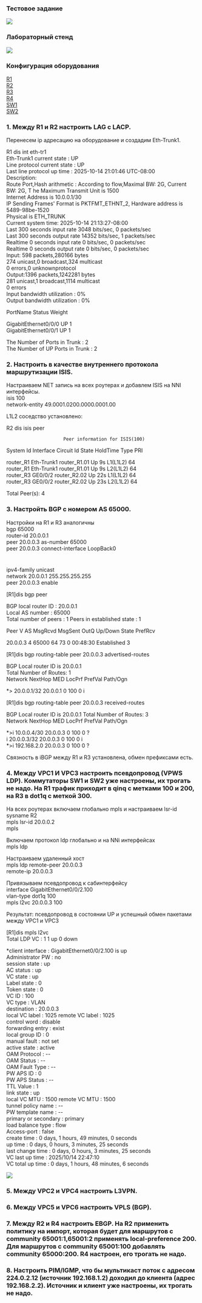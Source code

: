### Тестовое задание

![](Test.PNG)  

### Лабораторный стенд

![](Topology.PNG)  

### Конфигурация оборудования  

[R1](../FregatA/Configs/R1.txt)  
[R2](../FregatA/Configs/R2.txt)  
[R3](../FregatA/Configs/R3.txt)  
[R4](../FregatA/Configs/R4.txt)  
[SW1](../FregatA/Configs/SW1.txt)  
[SW2](../FregatA/Configs/SW2.txt)  


### 1. Между R1 и R2 настроить LAG с LACP.  
Перенесем ip адресацию на оборудование и создадим Eth-Trunk1.  

R1 dis int eth-tr1  
Eth-Trunk1 current state : UP  
Line protocol current state : UP    
Last line protocol up time : 2025-10-14 21:01:46 UTC-08:00  
Description:  
Route Port,Hash arithmetic : According to flow,Maximal BW: 2G, Current BW: 2G, T
he Maximum Transmit Unit is 1500  
Internet Address is 10.0.0.1/30  
IP Sending Frames' Format is PKTFMT_ETHNT_2, Hardware address is 5489-98be-1520   
Physical is ETH_TRUNK  
Current system time: 2025-10-14 21:13:27-08:00  
    Last 300 seconds input rate 3048 bits/sec, 0 packets/sec  
    Last 300 seconds output rate 14352 bits/sec, 1 packets/sec  
    Realtime 0 seconds input rate 0 bits/sec, 0 packets/sec  
    Realtime 0 seconds output rate 0 bits/sec, 0 packets/sec  
    Input: 598 packets,280166 bytes  
           274 unicast,0 broadcast,324 multicast  
           0 errors,0 unknownprotocol  
    Output:1396 packets,1242281 bytes  
           281 unicast,1 broadcast,1114 multicast  
           0 errors  
    Input bandwidth utilization  :    0%  
    Output bandwidth utilization :    0%  
 
PortName                      Status      Weight  

GigabitEthernet0/0/0          UP          1  
GigabitEthernet0/0/1          UP          1  

The Number of Ports in Trunk : 2  
The Number of UP Ports in Trunk : 2  



### 2. Настроить в качестве внутреннего протокола маршрутизации ISIS.  

Настраиваем NET запись на всех роутерах и добавлем ISIS на NNI интерфейсы.  
isis 100  
 network-entity 49.0001.0200.0000.0001.00  

L1L2 соседство установлено:

 R2 dis isis peer

                         Peer information for ISIS(100)  

  System Id     Interface          Circuit Id       State HoldTime Type     PRI  

router_R1       Eth-Trunk1         router_R1.01      Up   9s       L1(L1L2) 64   
router_R1       Eth-Trunk1         router_R1.01      Up   9s       L2(L1L2) 64   
router_R3       GE0/0/2            router_R2.02      Up   22s      L1(L1L2) 64   
router_R3       GE0/0/2            router_R2.02      Up   23s      L2(L1L2) 64   

Total Peer(s): 4  

### 3. Настройть BGP с номером AS 65000.  
Настройки на R1 и R3 аналогичны  
bgp 65000  
 router-id 20.0.0.1  
 peer 20.0.0.3 as-number 65000  
 peer 20.0.0.3 connect-interface LoopBack0  
 #
 ipv4-family unicast  
  network 20.0.0.1 255.255.255.255  
  peer 20.0.0.3 enable  

[R1]dis bgp peer  

 BGP local router ID : 20.0.0.1  
 Local AS number : 65000  
 Total number of peers : 1		  Peers in established state : 1  

  Peer            V          AS  MsgRcvd  MsgSent  OutQ  Up/Down       State PrefRcv  

  20.0.0.3        4       65000       64       73     0 00:48:30 Established      3  

  [R1]dis bgp routing-table peer 20.0.0.3 advertised-routes  

 BGP Local router ID is 20.0.0.1   
 Total Number of Routes: 1  
      Network            NextHop        MED        LocPrf    PrefVal Path/Ogn  

 *>   20.0.0.1/32        20.0.0.1        0          100        0      i  

[R1]dis bgp routing-table peer 20.0.0.3 received-routes   

 BGP Local router ID is 20.0.0.1 
 Total Number of Routes: 3  
      Network            NextHop        MED        LocPrf    PrefVal Path/Ogn  

 *>i  10.0.0.4/30        20.0.0.3        0          100        0      ?  
   i  20.0.0.3/32        20.0.0.3        0          100        0      i  
 *>i  192.168.2.0        20.0.0.3        0          100        0      ?  

 Связность в iBGP между R1 и R3 установлена, обмен префиксами есть.  

### 4. Между VPC1 И VPC3 настроить псевдопровод (VPWS LDP). Коммутаторы SW1 и SW2 уже настроены, их трогать не надо. На R1 трафик приходит в qinq с метками 100 и 200, на R3 в dot1q с меткой 300.

На всех роутерах включаем глобально mpls и настраиваем lsr-id  
sysname R2  
mpls lsr-id 20.0.0.2  
mpls  

Включаем протокол ldp  глобально и на NNi интерфейсах   
mpls ldp  

Настраиваем удаленный хост  
mpls ldp remote-peer 20.0.0.3  
 remote-ip 20.0.0.3    

Привязываем псевдопровод к сабинтерфейсу  
interface GigabitEthernet0/0/2.100  
 vlan-type dot1q 100  
 mpls l2vc 20.0.0.3 100  

Результат: псевдопровод в состоянии UP и успешный обмен пакетами между VPC1 и VPC3  

[R1]dis mpls l2vc  
 Total LDP VC : 1     1 up       0 down   

 *client interface     : GigabitEthernet0/0/2.100 is up  
  Administrator PW     : no  
  session state        : up  
  AC status            : up  
  VC state             : up  
  Label state          : 0  
  Token state          : 0  
  VC ID                : 100  
  VC type              : VLAN  
  destination          : 20.0.0.3  
  local VC label       : 1025         remote VC label      : 1025  
  control word         : disable  
  forwarding entry     : exist  
  local group ID       : 0  
  manual fault         : not set  
  active state         : active  
  OAM Protocol         : --  
  OAM Status           : --  
  OAM Fault Type       : --  
  PW APS ID            : 0  
  PW APS Status        : --  
  TTL Value            : 1  
  link state           : up  
  local VC MTU         : 1500         remote VC MTU        : 1500  
  tunnel policy name   : --   
  PW template name     : --  
  primary or secondary : primary  
  load balance type    : flow  
  Access-port          : false  
  create time          : 0 days, 1 hours, 49 minutes, 0 seconds  
  up time              : 0 days, 0 hours, 3 minutes, 25 seconds  
  last change time     : 0 days, 0 hours, 3 minutes, 25 seconds  
  VC last up time      : 2025/10/14 22:47:10  
  VC total up time     : 0 days, 1 hours, 48 minutes, 6 seconds  

 ![](../FregatA/Configs/Ping1.PNG)  












### 5. Между VPC2 и VPC4 настроить L3VPN.  


### 6. Между VPC5 и VPC6 настроить VPLS (BGP).  

### 7. Между R2 и R4 настроить EBGP. На R2 применить политику на импорт, которая будет для маршрутов с community 65001:1,65001:2 применять local-preference 200.  Для маршрутов с community 65001:100 добавлять community 65000:200. R4 настроен, его трогать не надо.  

### 8. Настроить PIM/IGMP, что бы мультикаст поток с адресом 224.0.2.12 (источник 192.168.1.2) доходил до клиента (адрес 192.168.2.2). Источник и клиент уже настроены, их трогать не надо.


